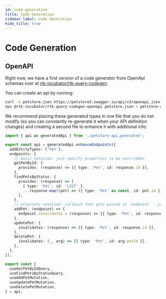 ```yaml
---
id: code-generation
title: Code Generation
sidebar_label: Code Generation
hide_title: true
---
```


# Code Generation

## OpenAPI

Right now, we have a first version of a code generator from OpenApi schemas over at [rtk-incubator/rtk-query-codegen](https://github.com/rtk-incubator/rtk-query-codegen).

You can create an api by running:

```bash
curl -o petstore.json https://petstore3.swagger.io/api/v3/openapi.json
npx @rtk-incubator/rtk-query-codegen-openapi petstore.json > petstore-api.generated.ts
```

We recommend placing these generated types in one file that you do not modify (so you can constantly re-generate it when your API definition changes) and creating a second file to enhance it with additional info:

```ts title="petstore-api.ts"
import { api as generatedApi } from './petstore-api.generated';

export const api = generatedApi.enhanceEndpoints({
  addEntityTypes: ['Pet'],
  endpoints: {
    // basic notation: just specify properties to be overridden
    getPetById: {
      provides: (response) => [{ type: 'Pet', id: response.id }],
    },
    findPetsByStatus: {
      provides: (response) => [
        { type: 'Pet', id: 'LIST' },
        ...response.map((pet) => ({ type: 'Pet' as const, id: pet.id })),
      ],
    },
    // alternate notation: callback that gets passed in `endpoint` - you can freely modify the object here
    addPet: (endpoint) => {
      endpoint.invalidates = (response) => [{ type: 'Pet', id: response.id }];
    },
    updatePet: {
      invalidates: (response) => [{ type: 'Pet', id: response.id }],
    },
    deletePet: {
      invalidates: (_, arg) => [{ type: 'Pet', id: arg.petId }],
    },
  },
});

export const {
  useGetPetByIdQuery,
  useFindPetsByStatusQuery,
  useAddPetMutation,
  useUpdatePetMutation,
  useDeletePetMutation,
} = api;
```
